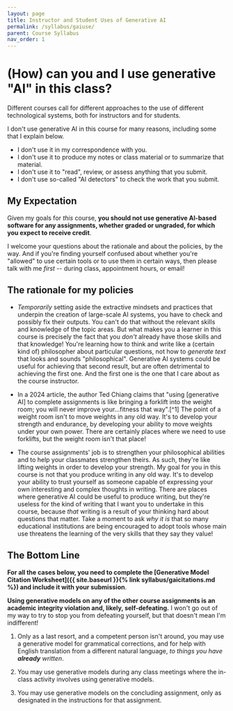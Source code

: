 ```yaml
---
layout: page
title: Instructor and Student Uses of Generative AI
permalink: /syllabus/gaiuse/
parent: Course Syllabus
nav_order: 1
---
```


# (How) can you and I use generative "AI" in this class?

Different courses call for different approaches to the use of different
technological systems, both for instructors and for students.

I don't use generative AI in this course for many reasons, including
some that I explain below.
- I don't use it in my correspondence with you.
- I don't use it to produce my notes or class material or to summarize
that material.
- I don't use it to "read", review, or assess anything that
you submit.
- I don't use so-called "AI detectors" to check the work that
you submit.

## My Expectation

Given my goals for *this* course, **you should not use generative
AI-based software for any assignments, whether graded or ungraded, for
which you expect to receive credit**.

I welcome your questions about the rationale and about the policies,
by the way. And if you\'re finding yourself confused about whether you\'re \"allowed\" to
use certain tools or to use them in certain ways, then please talk with
me *first* -- during class, appointment hours, or email!

## The rationale for my policies

- *Temporarily* setting aside the extractive mindsets and practices that
underpin the creation of large-scale AI systems, you have to check and
possibly fix their outputs. You can't do that without the relevant
skills and knowledge of the topic areas. But what makes you a learner in
this course is precisely the fact that you *don't* already have those
skills and that knowledge! You're learning how to think and write like a
(certain kind of) philosopher about particular questions, not how to
*generate text* that looks and sounds "philosophical". Generative AI
systems could be useful for achieving that second result, but are often
detrimental to achieving the first one. And the first one is the one
that I care about as the course instructor.

- In a 2024 article, the author Ted Chiang claims that "using
\[generative AI\] to complete assignments is like bringing a forklift
into the weight room; you will never improve your...fitness that
way".[^1] The point of a weight room isn't to move weights in
any old way. It's to develop your strength and endurance, by developing
your ability to move weights under your own power. There are certainly
places where we need to use forklifts, but the weight room isn't that
place!

- The course assignments' job is to strengthen your philosophical
abilities and to help your classmates strengthen theirs. As such,
they're like lifting weights in order to develop your strength. My goal
for you in this course is not that you produce writing in any old way.
It's to develop your ability to trust yourself as someone capable of
expressing your own interesting and complex thoughts in writing. There
are places where generative AI could be useful to produce writing, but
they're useless for the kind of writing that I want you to undertake in
this course, because *that* writing is a result of your thinking hard
about questions that matter. Take a moment to ask *why it is* that so
many educational institutions are being encouraged to adopt tools whose
main use threatens the learning of the very skills that they say
they value!

## The Bottom Line
**For all the cases below, you need to complete the [Generative Model
Citation Worksheet]({{ site.baseurl }}{% link syllabus/gaicitations.md %}) and include it with your submission**.

**Using generative models on any of the other course assignments is an academic
integrity violation and, likely, self-defeating.** I won't go out of my way to try
to stop you from defeating yourself, but that doesn't mean I'm indifferent!

1.  Only as a last resort, and a competent person isn't around, you may
    use a generative model for grammatical corrections, and for help
    with English translation from a different natural language, *to
    things you have **already** written*.

2.  You may use generative models during any class meetings where the
    in-class activity involves using generative models.

3.  You may use generative models on the concluding assignment, only as
    designated in the instructions for that assignment.
